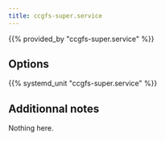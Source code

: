 ```yaml
---
title: ccgfs-super.service
---
```


{{% provided_by "ccgfs-super.service" %}}

## Options

{{% systemd_unit "ccgfs-super.service" %}}

## Additionnal notes

Nothing here.
